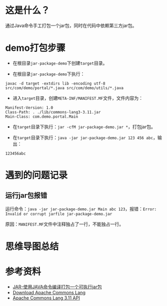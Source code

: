 # 这是什么？
通过Java命令手工打包一个jar包，同时在代码中依赖第三方jar包。

# demo打包步骤
- 在根目录`jar-package-demo`下创建`target`目录。

- 在根目录`jar-package-demo`下执行：

``` shell
javac -d target -extdirs lib -encoding utf-8 src/com/demo/portal/*.java src/com/demo/utils/*.java
```

- 进入`target`目录，创建`META-INF/MANIFEST.MF`文件，文件内容为：

``` 
Manifest-Version: 1.0
Class-Path: . ./lib/commons-lang3-3.11.jar
Main-Class: com.demo.portal.Main

```

- 在`target`目录下执行：`jar -cfM jar-package-demo.jar *`，打包jar包。

- 在`target`目录下执行：`java -jar jar-package-demo.jar 123 456 abc`，输出：

``` 
123456abc
```

# 遇到的问题记录
## 运行jar包报错
运行命令：`java -jar jar-package-demo.jar Main abc 123`，报错：`Error: Invalid or corrupt jarfile jar-package-demo.jar`

原因：`MANIFEST.MF`文件中注释独占了一行，不能独占一行。

# 思维导图总结

# 参考资料
- [JAR-使用JAVA命令编译打包一个可执行jar包](https://www.cnblogs.com/forest-xs/p/jar-package-example.html)
- [Download Apache Commons Lang](https://commons.apache.org/proper/commons-lang/download_lang.cgi)
- [Apache Commons Lang 3.11 API](https://commons.apache.org/proper/commons-lang/javadocs/api-release/index.html)
